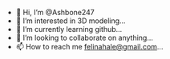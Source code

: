- 👋 Hi, I’m @Ashbone247
- 👀 I’m interested in 3D modeling...
- 🌱 I’m currently learning github...
- 💞️ I’m looking to collaborate on anything...
- 📫 How to reach me felinahale@gmail.com...

<!---
Ashbone247/Ashbone247 is a ✨ special ✨ repository because its `README.md` (this file) appears on your GitHub profile.
You can click the Preview link to take a look at your changes.
--->
